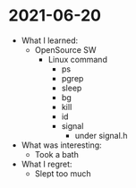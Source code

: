 # 2021-06-20

- What I learned:
  - OpenSource SW
    - Linux command
      - ps
      - pgrep
      - sleep
      - bg
      - kill
      - id
      - signal
        - under signal.h
- What was interesting: 
  - Took a bath
- What I regret:
  - Slept too much 